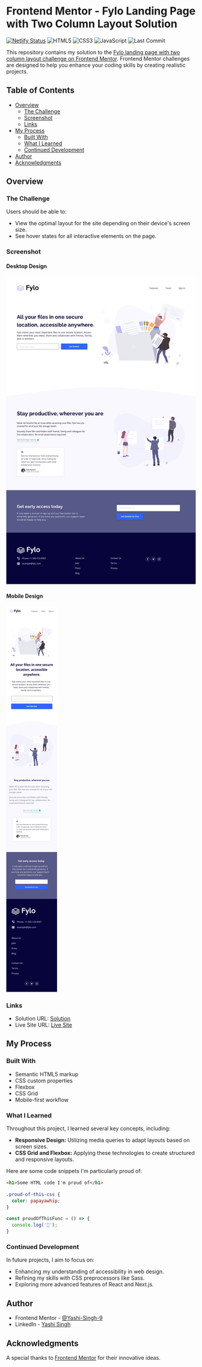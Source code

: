 # Frontend Mentor - Fylo Landing Page with Two Column Layout Solution

[![Netlify Status](https://api.netlify.com/api/v1/badges/589b1d77-24cf-4787-800b-26c89ebda720/deploy-status)](https://app.netlify.com/sites/fyl-landing-page-two-column/deploys)
![HTML5](https://img.shields.io/badge/HTML5-E34F26?style=flat-square&logo=html5&logoColor=white)
![CSS3](https://img.shields.io/badge/CSS3-1572B6?style=flat-square&logo=css3&logoColor=white)
![JavaScript](https://img.shields.io/badge/JavaScript-F7DF1E?style=flat-square&logo=javascript&logoColor=black)
![Last Commit](https://img.shields.io/gitlab/last-commit/Yashi-Singh-9/fylo-landing-page-with-two-column-layout)

This repository contains my solution to the [Fylo landing page with two column layout challenge on Frontend Mentor](https://www.frontendmentor.io/challenges/fylo-landing-page-with-two-column-layout-5ca5ef041e82137ec91a50f5). Frontend Mentor challenges are designed to help you enhance your coding skills by creating realistic projects.

## Table of Contents

- [Overview](#overview)
  - [The Challenge](#the-challenge)
  - [Screenshot](#screenshot)
  - [Links](#links)
- [My Process](#my-process)
  - [Built With](#built-with)
  - [What I Learned](#what-i-learned)
  - [Continued Development](#continued-development)
- [Author](#author)
- [Acknowledgments](#acknowledgments)

## Overview

### The Challenge

Users should be able to:

- View the optimal layout for the site depending on their device's screen size.
- See hover states for all interactive elements on the page.

### Screenshot

#### Desktop Design

![Fylo Landing Page Screenshot](design/desktop-design.jpg)

#### Mobile Design

![Fylo Landing Page Screenshot](design/mobile-design.jpg)

### Links

- Solution URL: [Solution](https://www.frontendmentor.io/solutions/fylo-landing-page-with-two-column-layout-hUlggUtZLE)
- Live Site URL: [Live Site](https://fyl-landing-page-two-column.netlify.app)

## My Process

### Built With

- Semantic HTML5 markup
- CSS custom properties
- Flexbox
- CSS Grid
- Mobile-first workflow

### What I Learned

Throughout this project, I learned several key concepts, including:

- **Responsive Design:** Utilizing media queries to adapt layouts based on screen sizes.
- **CSS Grid and Flexbox:** Applying these technologies to create structured and responsive layouts.

Here are some code snippets I'm particularly proud of:

```html
<h1>Some HTML code I'm proud of</h1>
```
```css
.proud-of-this-css {
  color: papayawhip;
}
```
```js
const proudOfThisFunc = () => {
  console.log('🎉');
}
```

### Continued Development

In future projects, I aim to focus on:

- Enhancing my understanding of accessibility in web design.
- Refining my skills with CSS preprocessors like Sass.
- Exploring more advanced features of React and Next.js.


## Author

- Frontend Mentor - [@Yashi-Singh-9](https://www.frontendmentor.io/profile/Yashi-Singh-9)
- LinkedIn - [Yashi Singh](https://www.linkedin.com/in/yashi-singh-b4143a246)

## Acknowledgments

A special thanks to [Frontend Mentor](https://www.frontendmentor.io/challenges) for their innovative ideas.
